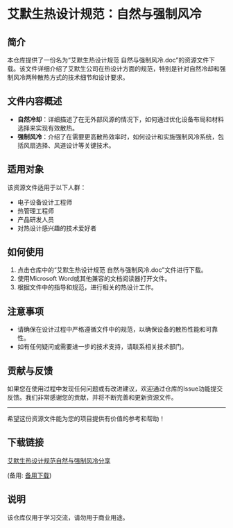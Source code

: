 # 艾默生热设计规范：自然与强制风冷

## 简介

本仓库提供了一份名为“艾默生热设计规范 自然与强制风冷.doc”的资源文件下载。该文件详细介绍了艾默生公司在热设计方面的规范，特别是针对自然冷却和强制风冷两种散热方式的技术细节和设计要求。

## 文件内容概述

- **自然冷却**：详细描述了在无外部风源的情况下，如何通过优化设备布局和材料选择来实现有效散热。
- **强制风冷**：介绍了在需要更高散热效率时，如何设计和实施强制风冷系统，包括风扇选择、风道设计等关键技术。

## 适用对象

该资源文件适用于以下人群：

- 电子设备设计工程师
- 热管理工程师
- 产品研发人员
- 对热设计感兴趣的技术爱好者

## 如何使用

1. 点击仓库中的“艾默生热设计规范 自然与强制风冷.doc”文件进行下载。
2. 使用Microsoft Word或其他兼容的文档阅读器打开文件。
3. 根据文件中的指导和规范，进行相关的热设计工作。

## 注意事项

- 请确保在设计过程中严格遵循文件中的规范，以确保设备的散热性能和可靠性。
- 如有任何疑问或需要进一步的技术支持，请联系相关技术部门。

## 贡献与反馈

如果您在使用过程中发现任何问题或有改进建议，欢迎通过仓库的Issue功能提交反馈。我们非常感谢您的贡献，并将不断完善和更新资源文件。

---

希望这份资源文件能为您的项目提供有价值的参考和帮助！

## 下载链接
[艾默生热设计规范自然与强制风冷分享](https://pan.quark.cn/s/e09ccb1ea382) 

(备用: [备用下载](https://pan.baidu.com/s/1iev2rMesfBGku8NiV3nvIA?pwd=1234))

## 说明

该仓库仅用于学习交流，请勿用于商业用途。
